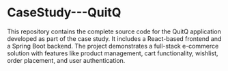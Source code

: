 # CaseStudy---QuitQ
This repository contains the complete source code for the QuitQ application developed as part of the case study. It includes a React-based frontend and a Spring Boot backend. The project demonstrates a full-stack e-commerce solution with features like product management, cart functionality, wishlist, order placement, and user authentication.
